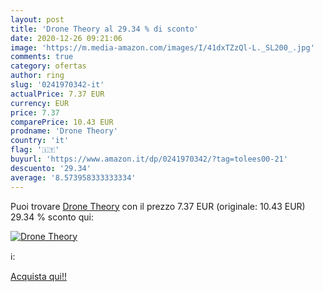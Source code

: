 ```yaml
---
layout: post
title: 'Drone Theory al 29.34 % di sconto'
date: 2020-12-26 09:21:06
image: 'https://m.media-amazon.com/images/I/41dxTZzQl-L._SL200_.jpg'
comments: true
category: ofertas
author: ring
slug: '0241970342-it'
actualPrice: 7.37 EUR
currency: EUR
price: 7.37
comparePrice: 10.43 EUR
prodname: 'Drone Theory'
country: 'it'
flag: '🇮🇹'
buyurl: 'https://www.amazon.it/dp/0241970342/?tag=tolees00-21'
descuento: '29.34'
average: '8.573958333333334'
---
```


Puoi trovare [Drone Theory](https://www.amazon.it/dp/0241970342/?tag=tolees00-21) con il prezzo 7.37 EUR (originale: 10.43 EUR) 29.34 % sconto qui:

[![Drone Theory](https://m.media-amazon.com/images/I/41dxTZzQl-L._SL200_.jpg)](https://www.amazon.it/dp/0241970342/?tag=tolees00-21)

ℹ️:


[Acquista qui!!](https://www.amazon.it/dp/0241970342/?tag=tolees00-21)
